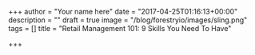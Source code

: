 +++
author = "Your name here"
date = "2017-04-25T01:16:13+00:00"
description = ""
draft = true
image = "/blog/forestryio/images/sling.png"
tags = []
title = "Retail Management 101: 9 Skills You Need To Have"

+++
